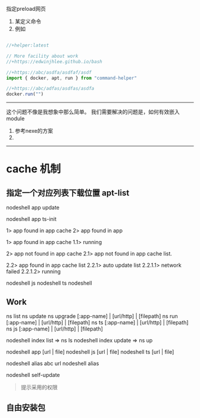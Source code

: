 指定preload网页

1. 某定义命令
2. 例如


```typescript

//+helper:latest

// More facility about work
//+https://edwinjhlee.github.io/bash

//+https://abc/asdfa/asdfaf/asdf
import { docker, apt, run } from "command-helper"

//+https://abc/adfas/asdfas/asdfa
docker.run("")

```

--------

这个问题不像是我想象中那么简单。
我们需要解决的问题是，如何有效嵌入module

1. 参考nexe的方案
2. 

--------

# cache 机制

##  指定一个对应列表下载位置 apt-list

nodeshell app update

nodeshell app ts-init

1> app found in app cache
2> app found in app

1> app found in app cache
1.1> running

2> app not found in app cache
2.1> app not found in app cache list.


2.2> app found in app cache list
2.2.1> auto update list
2.2.1.1> network failed
2.2.1.2> running

nodeshell js
nodeshell ts
nodeshell 

## Work

ns list
ns update
ns upgrade [:app-name] | [url/http] | [filepath]
ns run [:app-name] | [url/http] | [filepath]
ns ts [:app-name] | [url/http] | [filepath]
ns js [:app-name] | [url/http] | [filepath]


nodeshell index list => ns ls
nodeshell index update => ns up

nodeshell app [url | file]
nodeshell js [url | file]
nodeshell ts [url | file]

nodeshell alias abc url
nodeshell alias

nodeshell self-update
> 提示采用的权限

## 自由安装包



